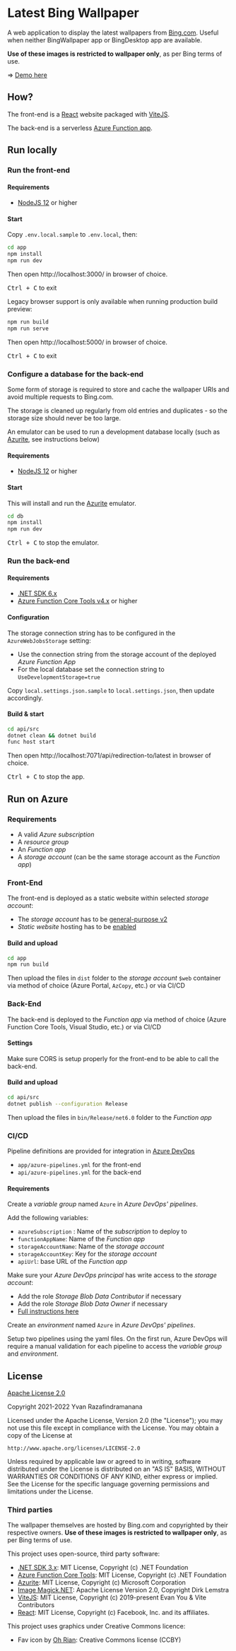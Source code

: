 # Latest Bing Wallpaper

A web application to display the latest wallpapers from [Bing.com](https://www.bing.com/). Useful when neither BingWallpaper app or BingDesktop app are available.

**Use of these images is restricted to wallpaper only**, as per Bing terms of use.

⇒ [Demo here](https://bingwallpaper.azureedge.net/)

## How?

The front-end is a [React](https://reactjs.org/) website packaged with [ViteJS](https://vitejs.dev/).

The back-end is a serverless [Azure Function app](https://docs.microsoft.com/en-us/azure/azure-functions/).

## Run locally

### Run the front-end

#### Requirements

- [NodeJS 12](https://nodejs.org/en/download/) or higher

#### Start

Copy `.env.local.sample` to `.env.local`, then:

```bash
cd app
npm install
npm run dev
```

Then open http://localhost:3000/ in browser of choice.

<kbd>Ctrl + C</kbd> to exit

Legacy browser support is only available when running production build preview:

```bash
npm run build
npm run serve
```

Then open http://localhost:5000/ in browser of choice.

<kbd>Ctrl + C</kbd> to exit

### Configure a database for the back-end

Some form of storage is required to store and cache the wallpaper URIs and avoid multiple requests to Bing.com.

The storage is cleaned up regularly from old entries and duplicates - so the storage size should never be too large.

An emulator can be used to run a development database locally (such as [Azurite](https://docs.microsoft.com/en-us/azure/storage/common/storage-use-azurite?tabs=npm), see instructions below)

#### Requirements

- [NodeJS 12](https://nodejs.org/en/download/) or higher

#### Start

This will install and run the [Azurite](https://docs.microsoft.com/en-us/azure/storage/common/storage-use-azurite?tabs=npm) emulator.

```bash
cd db
npm install
npm run dev
```

<kbd>Ctrl + C</kbd> to stop the emulator.

### Run the back-end

#### Requirements

- [.NET SDK 6.x](https://dotnet.microsoft.com/download)
- [Azure Function Core Tools v4.x](https://docs.microsoft.com/en-us/azure/azure-functions/functions-run-local#install-the-azure-functions-core-tools) or higher

#### Configuration

The storage connection string has to be configured in the `AzureWebJobsStorage` setting:
- Use the connection string from the storage account of the deployed *Azure Function App*
- For the local database set the connection string to `UseDevelopmentStorage=true`

Copy `local.settings.json.sample` to `local.settings.json`, then update accordingly.

#### Build & start

```bash
cd api/src
dotnet clean && dotnet build
func host start
```

Then open http://localhost:7071/api/redirection-to/latest in browser of choice.

<kbd>Ctrl + C</kbd> to stop the app.

## Run on Azure

### Requirements

- A valid *Azure subscription*
- A *resource group*
- An *Function app*
- A *storage account* (can be the same storage account as the *Function app*)

### Front-End

The front-end is deployed as a static website within selected *storage account*:
- The *storage account* has to be [general-purpose v2](https://docs.microsoft.com/en-us/azure/storage/common/storage-account-upgrade?tabs=azure-portal)
- *Static website* hosting has to be [enabled](https://docs.microsoft.com/en-us/azure/storage/blobs/storage-blob-static-website-how-to?tabs=azure-portal#enable-static-website-hosting)

#### Build and upload

```bash
cd app
npm run build
```

Then upload the files in `dist` folder to the *storage account* `$web` container via method of choice (Azure Portal, `AzCopy`, etc.) or via CI/CD

### Back-End

The back-end is deployed to the *Function app* via method of choice (Azure Function Core Tools, Visual Studio, etc.) or via CI/CD

#### Settings

Make sure CORS is setup properly for the front-end to be able to call the back-end.

#### Build and upload

```bash
cd api/src
dotnet publish --configuration Release
```

Then upload the files in `bin/Release/net6.0` folder to the *Function app*

### CI/CD

Pipeline definitions are provided for integration in [Azure DevOps](https://dev.azure.com)
- `app/azure-pipelines.yml` for the front-end
- `api/azure-pipelines.yml` for the back-end

#### Requirements

Create a *variable group* named `Azure` in *Azure DevOps' pipelines*.

Add the following variables:
- `azureSubscription` : Name of the *subscription* to deploy to
- `functionAppName`: Name of the *Function app*
- `storageAccountName`: Name of the *storage account*
- `storageAccountKey`: Key for the *storage account*
- `apiUrl`: base URL of the *Function app*

Make sure your *Azure DevOps principal* has write access to the *storage account*:
- Add the role *Storage Blob Data Contributor* if necessary
- Add the role *Storage Blob Data Owner* if necessary
- [Full instructions here](https://brettmckenzie.net/2020/03/23/azure-pipelines-copy-files-task-authentication-failed/)

Create an *environment* named `Azure` in *Azure DevOps' pipelines*.

Setup two pipelines using the yaml files. On the first run, Azure DevOps will require a manual validation for each pipeline to access the *variable group* and *environment*.

## License

[Apache License 2.0](https://choosealicense.com/licenses/apache-2.0/)

Copyright 2021-2022 Yvan Razafindramanana

Licensed under the Apache License, Version 2.0 (the "License");
you may not use this file except in compliance with the License.
You may obtain a copy of the License at

	http://www.apache.org/licenses/LICENSE-2.0

Unless required by applicable law or agreed to in writing, software
distributed under the License is distributed on an "AS IS" BASIS,
WITHOUT WARRANTIES OR CONDITIONS OF ANY KIND, either express or implied.
See the License for the specific language governing permissions and
limitations under the License.

### Third parties

The wallpaper themselves are hosted by Bing.com and copyrighted by their respective owners. **Use of these images is restricted to wallpaper only**, as per Bing terms of use.

This project uses open-source, third party software:

- [.NET SDK 3.x](https://github.com/dotnet/sdk): MIT License, Copyright (c) .NET Foundation
- [Azure Function Core Tools](https://github.com/Azure/azure-functions-core-tools): MIT License, Copyright (c) .NET Foundation
- [Azurite](https://github.com/Azure/Azurite): MIT License, Copyright (c) Microsoft Corporation
- [Image Magick.NET](https://github.com/dlemstra/Magick.NET): Apache License Version 2.0, Copyright Dirk Lemstra
- [ViteJS](https://github.com/vitejs/vite): MIT License, Copyright (c) 2019-present Evan You & Vite Contributors
- [React](https://reactjs.org/): MIT License, Copyright (c) Facebook, Inc. and its affiliates.

This project uses graphics under Creative Commons licence:

- Fav icon by [Oh Rian](https://thenounproject.com/ohrianid/): Creative Commons license  (CCBY)
